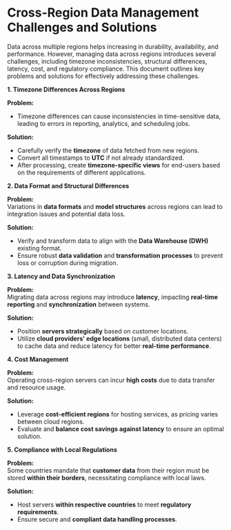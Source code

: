 # **Cross-Region Data Management Challenges and Solutions**

Data across multiple regions helps increasing in durability, availability, and performance. However, managing data across regions introduces several challenges, including timezone inconsistencies, structural differences, latency, cost, and regulatory compliance. This document outlines key problems and solutions for effectively addressing these challenges.

**1. Timezone Differences Across Regions**

**Problem:**  
- Timezone differences can cause inconsistencies in time-sensitive data, leading to errors in reporting, analytics, and scheduling jobs.  

**Solution:**  
- Carefully verify the **timezone** of data fetched from new regions.  
- Convert all timestamps to **UTC** if not already standardized.  
- After processing, create **timezone-specific views** for end-users based on the requirements of different applications.  

**2. Data Format and Structural Differences**

**Problem:**  
Variations in **data formats** and **model structures** across regions can lead to integration issues and potential data loss.  

**Solution:**  
- Verify and transform data to align with the **Data Warehouse (DWH)** existing format.  
- Ensure robust **data validation** and **transformation processes** to prevent loss or corruption during migration.  

**3. Latency and Data Synchronization**

**Problem:**  
Migrating data across regions may introduce **latency**, impacting **real-time reporting** and **synchronization** between systems.  

**Solution:**  
- Position **servers strategically** based on customer locations.  
- Utilize **cloud providers' edge locations** (small, distributed data centers) to cache data and reduce latency for better **real-time performance**.  

**4. Cost Management**

**Problem:**  
Operating cross-region servers can incur **high costs** due to data transfer and resource usage.  

**Solution:**  
- Leverage **cost-efficient regions** for hosting services, as pricing varies between cloud regions.  
- Evaluate and **balance cost savings against latency** to ensure an optimal solution.  

**5. Compliance with Local Regulations**

**Problem:**  
Some countries mandate that **customer data** from their region must be stored **within their borders**, necessitating compliance with local laws.  

**Solution:**  
- Host servers **within respective countries** to meet **regulatory requirements**.  
- Ensure secure and **compliant data handling processes**.  

